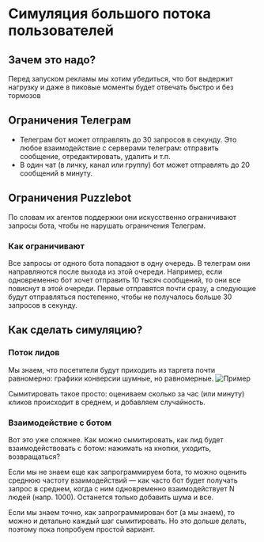 # Симуляция большого потока пользователей

## Зачем это надо?

Перед запуском рекламы мы хотим убедиться, что бот выдержит нагрузку и даже в пиковые моменты будет отвечать быстро и без тормозов

## Ограничения Телеграм

* Телеграм бот может отправлять до 30 запросов в секунду. Это любое взаимодействие с серверами телеграм: отправить сообщение, отредактировать, удалить и т.п.
* В один чат (в личку, канал или группу) бот может отправлять до 20 сообщений в минуту.

## Ограничения Puzzlebot

По словам их агентов поддержки они искусственно ограничивают запросы бота, чтобы не нарушать ограничения Телеграм.

### Как ограничивают

Все запросы от одного бота попадают в одну очередь. В телеграм они направляются после выхода из этой очереди.
Например, если одновременно бот хочет отправить 10 тысяч сообщений, то они все повиснут в этой очереди. Первые отправятся почти сразу, а следующие будут отправляться постепенно, чтобы не получалось больше 30 запросов в секунду.

## Как сделать симуляцию?

### Поток лидов

Мы знаем, что посетители будут приходить из таргета почти равномерно: графики конверсии шумные, но равномерные.
![Пример](https://ibb.co/n3T9Xtg)

Сымитировать такое просто: оцениваем сколько за час (или минуту) кликов происходит в среднем, и добавляем случайность.

### Взаимодействие с ботом

Вот это уже сложнее. Как можно сымитировать, как лид будет взаимодействовать с ботом: нажимать на кнопки, уходить, возвращаться?

Если мы не знаем еще как запрограммируем бота, то можно оценить среднюю частоту взаимодействий — как часто бот будет получать запрос в среднем, когда с ним одновременно взаимодействует N людей (напр. 1000). Останется только добавить шума и все.

Если мы знаем точно, как запрограммирован бот (а мы знаем), то можно и детально каждый шаг сымитировать. Но это дольше делать, поэтому пока попробуем простой вариант.